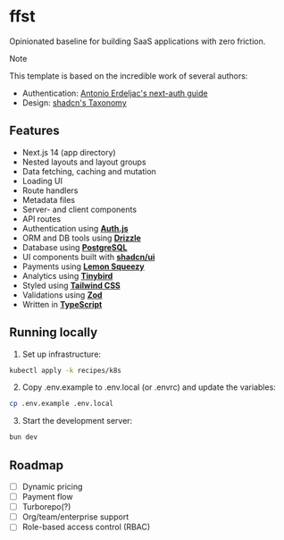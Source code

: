 # ffst

Opinionated baseline for building SaaS applications with zero friction.

> [!NOTE]
> This template is based on the incredible work of several authors:
> * Authentication: [Antonio Erdeljac's next-auth guide](https://github.com/AntonioErdeljac/next-auth-v5-advanced-guide)
> * Design: [shadcn's Taxonomy](https://github.com/shadcn-ui/taxonomy)

## Features

* Next.js 14 (app directory)
* Nested layouts and layout groups
* Data fetching, caching and mutation
* Loading UI
* Route handlers
* Metadata files
* Server- and client components
* API routes
* Authentication using [**Auth.js**](https://authjs.dev)
* ORM and DB tools using [**Drizzle**](https://drizzle.team)
* Database using [**PostgreSQL**](https://www.postgresql.org)
* UI components built with [**shadcn/ui**](https://ui.shadcn.com)
* Payments using [**Lemon Squeezy**](https://lemonsqueezy.com)
* Analytics using [**Tinybird**](https://tinybird.co)
* Styled using [**Tailwind CSS**](https://tailwindcss.com)
* Validations using [**Zod**](https://zod.dev)
* Written in [**TypeScript**](https://https://www.typescriptlang.org)

## Running locally

1. Set up infrastructure:

```bash
kubectl apply -k recipes/k8s
```

2. Copy .env.example to .env.local (or .envrc) and update the variables:

```bash
cp .env.example .env.local
```

3. Start the development server:

```bash
bun dev
```

## Roadmap

- [ ] Dynamic pricing
- [ ] Payment flow
- [ ] Turborepo(?)
- [ ] Org/team/enterprise support
- [ ] Role-based access control (RBAC)
